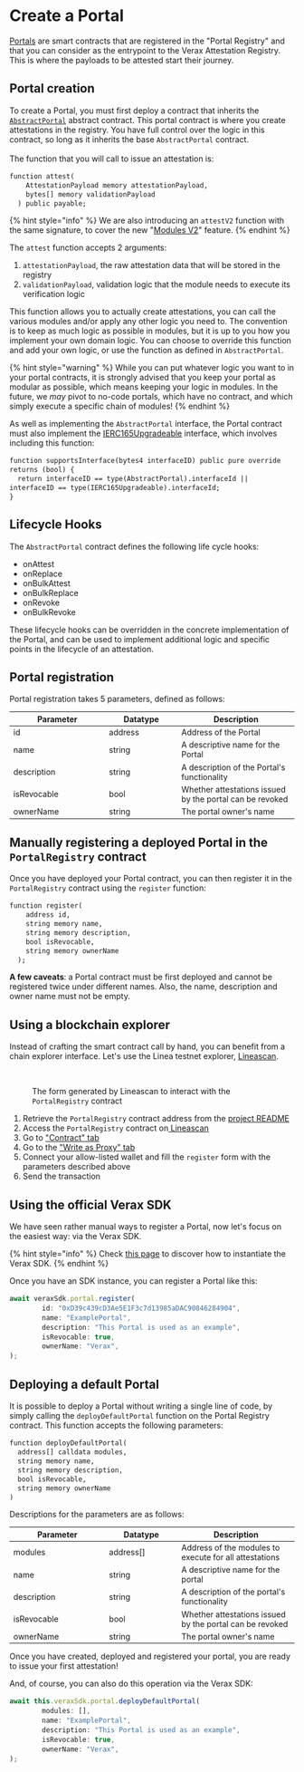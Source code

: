 # Create a Portal

[Portals](../../core-concepts/portals.md) are smart contracts that are registered in the "Portal Registry" and that you can consider as the entrypoint to the Verax Attestation Registry. This is where the payloads to be attested start their journey.

## Portal creation

To create a Portal, you must first deploy a contract that inherits the [`AbstractPortal`](https://github.com/Consensys/linea-attestation-registry/blob/cd8f14463d5e96718b021bb3f66a9467e7c0ea3a/src/interface/AbstractPortal.sol) abstract contract. This portal contract is where you create attestations in the registry. You have full control over the logic in this contract, so long as it inherits the base `AbstractPortal` contract.\
\
The function that you will call to issue an attestation is:

```solidity
function attest(
    AttestationPayload memory attestationPayload,
    bytes[] memory validationPayload
  ) public payable;
```

{% hint style="info" %}
We are also introducing an `attestV2` function with the same signature, to cover the new "[Modules V2](https://github.com/Consensys/linea-attestation-registry/pull/562)" feature.
{% endhint %}

The `attest` function accepts 2 arguments:

1. `attestationPayload`, the raw attestation data that will be stored in the registry
2. `validationPayload`, validation logic that the module needs to execute its verification logic

This function allows you to actually create attestations, you can call the various modules and/or apply any other logic you need to. The convention is to keep as much logic as possible in modules, but it is up to you how you implement your own domain logic. You can choose to override this function and add your own logic, or use the function as defined in `AbstractPortal`.

{% hint style="warning" %}
While you can put whatever logic you want to in your portal contracts, it is strongly advised that you keep your portal as modular as possible, which means keeping your logic in modules. In the future, we _may_ pivot to no-code portals, which have no contract, and which simply execute a specific chain of modules!
{% endhint %}

As well as implementing the `AbstractPortal` interface, the Portal contract must also implement the [IERC165Upgradeable](https://github.com/OpenZeppelin/openzeppelin-contracts-upgradeable/blob/master/contracts/utils/introspection/IERC165Upgradeable.sol) interface, which involves including this function:

```solidity
function supportsInterface(bytes4 interfaceID) public pure override returns (bool) {
  return interfaceID == type(AbstractPortal).interfaceId || interfaceID == type(IERC165Upgradeable).interfaceId;
}
```

## Lifecycle Hooks

The `AbstractPortal` contract defines the following life cycle hooks:

* onAttest
* onReplace
* onBulkAttest
* onBulkReplace
* onRevoke
* onBulkRevoke

These lifecycle hooks can be overridden in the concrete implementation of the Portal, and can be used to implement additional logic and specific points in the lifecycle of an attestation.

## Portal registration

Portal registration takes 5 parameters, defined as follows:

<table><thead><tr><th width="155.08201438848917">Parameter</th><th width="114">Datatype</th><th>Description</th></tr></thead><tbody><tr><td>id</td><td>address</td><td>Address of the Portal</td></tr><tr><td>name</td><td>string</td><td>A descriptive name for the Portal</td></tr><tr><td>description</td><td>string</td><td>A description of the Portal's functionality</td></tr><tr><td>isRevocable</td><td>bool</td><td>Whether attestations issued by the portal can be revoked</td></tr><tr><td>ownerName</td><td>string</td><td>The portal owner's name</td></tr></tbody></table>

## Manually registering a deployed Portal in the `PortalRegistry` contract

Once you have deployed your Portal contract, you can then register it in the `PortalRegistry` contract using the `register` function:

```solidity
function register(
    address id,
    string memory name,
    string memory description,
    bool isRevocable,
    string memory ownerName
  );
```

**A few caveats**: a Portal contract must be first deployed and cannot be registered twice under different names. Also, the name, description and owner name must not be empty.

## Using a blockchain explorer

Instead of crafting the smart contract call by hand, you can benefit from a chain explorer interface. Let's use the Linea testnet explorer, [Lineascan](https://goerli.lineascan.build/).

<figure><img src="../../.gitbook/assets/Capture d’écran 2024-04-10 à 10.52.14.png" alt="" width="190"><figcaption><p>The form generated by Lineascan to interact with the <code>PortalRegistry</code> contract</p></figcaption></figure>

1. Retrieve the `PortalRegistry` contract address from the [project README](https://github.com/Consensys/linea-attestation-registry?tab=readme-ov-file#contracts-addresses)
2. Access the `PortalRegistry` contract on[ ](https://goerli.lineascan.build/address/0x1a20b2CFA134686306436D2c9f778D7eC6c43A43#writeProxyContract)[Lineascan](https://goerli.lineascan.build/address/0x506f88a5Ca8D5F001f2909b029738A40042e42a6)
3. Go to ["Contract" tab](https://goerli.lineascan.build/address/0x506f88a5Ca8D5F001f2909b029738A40042e42a6#code)
4. Go to the ["Write as Proxy" tab](https://goerli.lineascan.build/address/0x506f88a5Ca8D5F001f2909b029738A40042e42a6#writeProxyContract)
5. Connect your allow-listed wallet and fill the `register` form with the parameters described above
6. Send the transaction

## Using the official Verax SDK

We have seen rather manual ways to register a Portal, now let's focus on the easiest way: via the Verax SDK.

{% hint style="info" %}
Check [this page](https://docs.ver.ax/verax-documentation/developer-guides/tutorials/from-a-schema-to-an-attestation#id-2.-instantiate-the-verax-sdk) to discover how to instantiate the Verax SDK.
{% endhint %}

Once you have an SDK instance, you can register a Portal like this:

```typescript
await veraxSdk.portal.register(
        id: "0xD39c439cD3Ae5E1F3c7d13985aDAC90846284904",
        name: "ExamplePortal",
        description: "This Portal is used as an example",
        isRevocable: true,
        ownerName: "Verax",
);
```

## Deploying a default Portal

It is possible to deploy a Portal without writing a single line of code, by simply calling the `deployDefaultPortal` function on the Portal Registry contract. This function accepts the following parameters:

```solidity
function deployDefaultPortal(
  address[] calldata modules,
  string memory name,
  string memory description,
  bool isRevocable,
  string memory ownerName
)
```

Descriptions for the parameters are as follows:

<table><thead><tr><th width="155.08201438848917">Parameter</th><th width="114">Datatype</th><th>Description</th></tr></thead><tbody><tr><td>modules</td><td>address[]</td><td>Address of the modules to execute for all attestations</td></tr><tr><td>name</td><td>string</td><td>A descriptive name for the portal</td></tr><tr><td>description</td><td>string</td><td>A description of the portal's functionality</td></tr><tr><td>isRevocable</td><td>bool</td><td>Whether attestations issued by the portal can be revoked</td></tr><tr><td>ownerName</td><td>string</td><td>The portal owner's name</td></tr></tbody></table>

Once you have created, deployed and registered your portal, you are ready to issue your first attestation!

And, of course, you can also do this operation via the Verax SDK:

```typescript
await this.veraxSdk.portal.deployDefaultPortal(
        modules: [],
        name: "ExamplePortal",
        description: "This Portal is used as an example",
        isRevocable: true,
        ownerName: "Verax",
);
```
